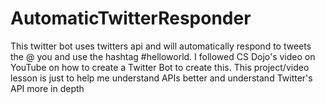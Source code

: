 # AutomaticTwitterResponder
This twitter bot uses twitters api and will automatically respond to tweets the @ you and use the hashtag #helloworld. I followed CS Dojo's video on YouTube on how to create a Twitter Bot to create this. This project/video lesson is just to help me understand APIs better and understand Twitter's API more in depth
